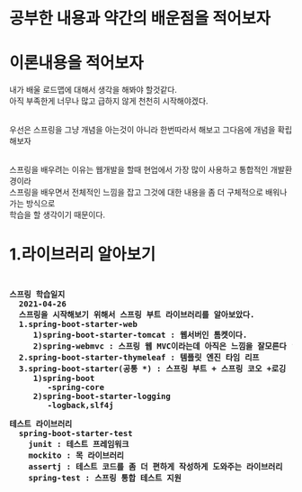 공부한 내용과 약간의 배운점을 적어보자
======================================
# 이론내용을 적어보자

내가 배울 로드맵에 대해서 생각을 해봐야 할것같다.<br>
아직 부족한게 너무나 많고 급하지 않게 천천히 시작해야겠다.<br>

<br>우선은 스프링을 그냥 개념을 아는것이 아니라 한번따라서 해보고 그다음에 개념을 확립해보자<br>

<br>스프링을  배우려는 이유는 웹개발을 할때 현업에서 가장 많이 사용하고 통합적인 개발환경이라<br>
스프링을 배우면서 전체적인 느낌을 잡고 그것에 대한 내용을 좀 더 구체적으로 배워나가는 방식으로<br>
학습을 할 생각이기 때문이다.<br>

# <P><strong>1.라이브러리 알아보기
<pre><p>스프링 학습일지
  2021-04-26
  스프링을 시작해보기 위해서 스프링 부트 라이브러리를 알아보았다.   
  1.spring-boot-starter-web   
     1)spring-boot-starter-tomcat : 웹서버인 톰켓이다.
     2)spring-webmvc : 스프링 웹 MVC이라는데 아직은 느낌을 잘모른다 ㅎㅎ
  2.spring-boot-starter-thymeleaf : 템플릿 엔진 타임 리프
  3.spring-boot-starter(공통 *) : 스프링 부트 + 스프링 코오 +로깅
     1)spring-boot
        -spring-core
     2)spring-boot-starter-logging
        -logback,slf4j
<p>테스트 라이브러리
  spring-boot-starter-test
    junit : 테스트 프레임워크
    mockito : 목 라이브러리
    assertj : 테스트 코드를 좀 더 편하게 작성하게 도와주는 라이브러리
    spring-test : 스프링 통합 테스트 지원</pre>

  


